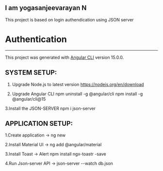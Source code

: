 I am yogasanjeevarayan N
--------------------------
This project is based on login authendication using JSON server

# Authentication
-----------------
This project was generated with [Angular CLI](https://github.com/angular/angular-cli) version 15.0.0.

SYSTEM SETUP:
-------------

1. Upgrade Node.js to latest version
https://nodejs.org/en/download

2. Upgrade Angular CLI
npm uninstall -g @angular/cli
npm install -g @angular/cli@15

3.Install the JSON-SERVER
npm i json-server

APPLICATION SETUP:
------------------
1.Create application -> ng new <Applicationname>

2.Install Material UI -> ng add @angular/material

3.Install Toast -> Alert npm install ngx-toastr -save

4.Run Json-server API -> json-server --watch db.json
